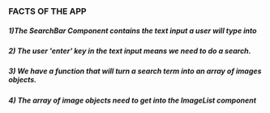 ### FACTS OF THE APP

##### 1)The SearchBar Component contains the text input a user will type into

##### 2) The user 'enter' key in the text input means we need to do a search.

##### 3) We have a function that will turn a search term into an array of images objects.

##### 4) The array of image objects need to get into the ImageList component


